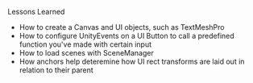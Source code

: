 Lessons Learned
- How to create a Canvas and UI objects, such as TextMeshPro
- How to configure UnityEvents on a UI Button to call a predefined function you've made with certain input
- How to load scenes with SceneManager
- How anchors help deteremine how UI rect transforms are laid out in relation to their parent